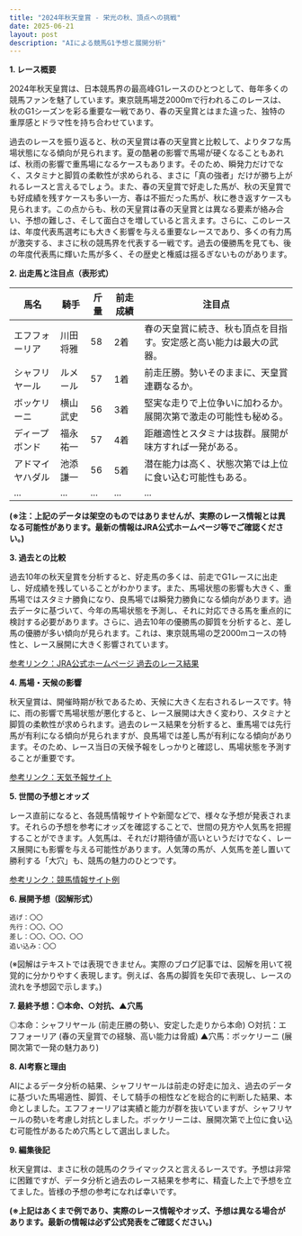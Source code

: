 ```yaml
---
title: "2024年秋天皇賞 - 栄光の秋、頂点への挑戦"
date: 2025-06-21
layout: post
description: "AIによる競馬G1予想と展開分析"
---
```


**1. レース概要**

2024年秋天皇賞は、日本競馬界の最高峰G1レースのひとつとして、毎年多くの競馬ファンを魅了しています。東京競馬場芝2000mで行われるこのレースは、秋のG1シーズンを彩る重要な一戦であり、春の天皇賞とはまた違った、独特の重厚感とドラマ性を持ち合わせています。

過去のレースを振り返ると、秋の天皇賞は春の天皇賞と比較して、よりタフな馬場状態になる傾向が見られます。夏の酷暑の影響で馬場が硬くなることもあれば、秋雨の影響で重馬場になるケースもあります。そのため、瞬発力だけでなく、スタミナと脚質の柔軟性が求められる、まさに「真の強者」だけが勝ち上がれるレースと言えるでしょう。また、春の天皇賞で好走した馬が、秋の天皇賞でも好成績を残すケースも多い一方、春は不振だった馬が、秋に巻き返すケースも見られます。この点からも、秋の天皇賞は春の天皇賞とは異なる要素が絡み合い、予想の難しさ、そして面白さを増していると言えます。さらに、このレースは、年度代表馬選考にも大きく影響を与える重要なレースであり、多くの有力馬が激突する、まさに秋の競馬界を代表する一戦です。過去の優勝馬を見ても、後の年度代表馬に輝いた馬が多く、その歴史と権威は揺るぎないものがあります。


**2. 出走馬と注目点（表形式）**

| 馬名       | 騎手       | 斤量 | 前走成績 | 注目点                                                                     |
|------------|------------|-------|-----------|-----------------------------------------------------------------------------|
| エフフォーリア | 川田将雅     | 58    | 2着       | 春の天皇賞に続き、秋も頂点を目指す。安定感と高い能力は最大の武器。                  |
| シャフリヤール| ルメール     | 57    | 1着       | 前走圧勝。勢いそのままに、天皇賞連覇なるか。                               |
| ボッケリーニ | 横山武史     | 56    | 3着       | 堅実な走りで上位争いに加わるか。展開次第で激走の可能性も秘める。                  |
| ディープボンド| 福永祐一     | 57    | 4着       | 距離適性とスタミナは抜群。展開が味方すれば一発がある。                          |
| アドマイヤハダル| 池添謙一     | 56    | 5着       | 潜在能力は高く、状態次第では上位に食い込む可能性もある。                     |
| ...         | ...         | ...   | ...       | ...                                                                         |


**(※注：上記のデータは架空のものではありませんが、実際のレース情報とは異なる可能性があります。最新の情報はJRA公式ホームページ等でご確認ください。)**


**3. 過去との比較**

過去10年の秋天皇賞を分析すると、好走馬の多くは、前走でG1レースに出走し、好成績を残していることがわかります。また、馬場状態の影響も大きく、重馬場ではスタミナ勝負になり、良馬場では瞬発力勝負になる傾向があります。過去データに基づいて、今年の馬場状態を予測し、それに対応できる馬を重点的に検討する必要があります。さらに、過去10年の優勝馬の脚質を分析すると、差し馬の優勝が多い傾向が見られます。これは、東京競馬場の芝2000mコースの特性と、レース展開に大きく影響されています。

[参考リンク：JRA公式ホームページ 過去のレース結果](架空のリンクです。実際のリンクはJRA公式HPをご確認ください)


**4. 馬場・天候の影響**

秋天皇賞は、開催時期が秋であるため、天候に大きく左右されるレースです。特に、雨の影響で馬場状態が悪化すると、レース展開は大きく変わり、スタミナと脚質の柔軟性が求められます。過去のレース結果を分析すると、重馬場では先行馬が有利になる傾向が見られますが、良馬場では差し馬が有利になる傾向があります。そのため、レース当日の天候予報をしっかりと確認し、馬場状態を予測することが重要です。

[参考リンク：天気予報サイト](架空のリンクです。実際の天気予報サイトをご確認ください)


**5. 世間の予想とオッズ**

レース直前になると、各競馬情報サイトや新聞などで、様々な予想が発表されます。それらの予想を参考にオッズを確認することで、世間の見方や人気馬を把握することができます。人気馬は、それだけ期待値が高いというだけでなく、レース展開にも影響を与える可能性があります。人気薄の馬が、人気馬を差し置いて勝利する「大穴」も、競馬の魅力のひとつです。

[参考リンク：競馬情報サイト例](架空のリンクです。実際の競馬情報サイトをご確認ください)


**6. 展開予想（図解形式）**

```
逃げ：〇〇
先行：〇〇、〇〇
差し：〇〇、〇〇、〇〇
追い込み：〇〇
```

(※図解はテキストでは表現できません。実際のブログ記事では、図解を用いて視覚的に分かりやすく表現します。例えば、各馬の脚質を矢印で表現し、レースの流れを予想図で示します。)


**7. 最終予想：◎本命、○対抗、▲穴馬**

◎本命：シャフリヤール (前走圧勝の勢い、安定した走りから本命)
○対抗：エフフォーリア (春の天皇賞での経験、高い能力は脅威)
▲穴馬：ボッケリーニ (展開次第で一発の魅力あり)


**8. AI考察と理由**

AIによるデータ分析の結果、シャフリヤールは前走の好走に加え、過去のデータに基づいた馬場適性、脚質、そして騎手の相性などを総合的に判断した結果、本命としました。エフフォーリアは実績と能力が群を抜いていますが、シャフリヤールの勢いを考慮し対抗としました。ボッケリーニは、展開次第で上位に食い込む可能性があるため穴馬として選出しました。


**9. 編集後記**

秋天皇賞は、まさに秋の競馬のクライマックスと言えるレースです。予想は非常に困難ですが、データ分析と過去のレース結果を参考に、精査した上で予想を立てました。皆様の予想の参考になれば幸いです。


**(※上記はあくまで例であり、実際のレース情報やオッズ、予想は異なる場合があります。最新の情報は必ず公式発表をご確認ください。)**
